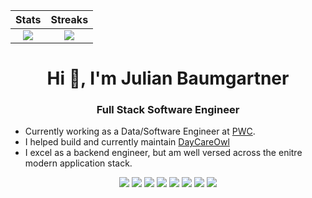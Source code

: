 Stats                      |  Streaks 
:-------------------------:|:-------------------------:
![](https://github-readme-stats.vercel.app/api?username=hyptocrypto&show_icons=true&count_private=true&theme=tokyonight)  |  ![](https://github-readme-streak-stats.herokuapp.com/?user=hyptocrypto&show_icons=true&count_private=true&theme=tokyonight)



<h1 align="center">Hi 👋, I'm Julian Baumgartner</h1>
<h3 align="center">Full Stack Software Engineer</h3>

- Currently working as a Data/Software Engineer at [PWC](https://www.pwc.com).
- I helped build and currently maintain [DayCareOwl](https://www.daycareowl.com)
- I excel as a backend engineer, but am well versed across the enitre modern application stack.

<div align="center">
 
 ![](https://img.shields.io/badge/Python-C0C0C0?style=for-the-badge&logo=python&logoColor=blue)
 ![](https://img.shields.io/badge/JavaScript-F7DF1E?style=for-the-badge&logo=javascript&logoColor=black)
 ![](https://img.shields.io/badge/Django-092E20?style=for-the-badge&logo=django&logoColor=green)
 ![](https://img.shields.io/badge/Flask-000000?style=for-the-badge&logo=flask&logoColor=white) 
 ![](https://img.shields.io/badge/React-20232A?style=for-the-badge&logo=react&logoColor=61DAFB)
 ![](https://img.shields.io/badge/Docker-2CA5E0?style=for-the-badge&logo=docker&logoColor=white)
 ![](https://img.shields.io/badge/Linux-FCC624?style=for-the-badge&logo=linux&logoColor=black)
 ![](https://img.shields.io/badge/Airflow-017CEE?style=for-the-badge&logo=Apache%20Airflow&logoColor=white)
 
</div>

